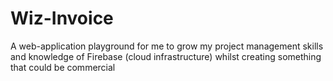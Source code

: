 # Wiz-Invoice 
A web-application playground for me to grow my project management skills and knowledge of Firebase (cloud infrastructure) whilst creating something that could be commercial


